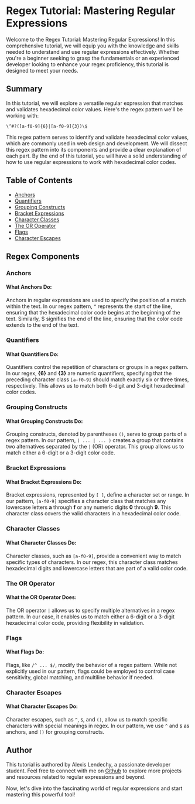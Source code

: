 # Regex Tutorial: Mastering Regular Expressions

Welcome to the Regex Tutorial: Mastering Regular Expressions! In this comprehensive tutorial, we will equip you with the knowledge and skills needed to understand and use regular expressions effectively. Whether you're a beginner seeking to grasp the fundamentals or an experienced developer looking to enhance your regex proficiency, this tutorial is designed to meet your needs.


## Summary

In this tutorial, we will explore a versatile regular expression that matches and validates hexadecimal color values. Here's the regex pattern we'll be working with:
    
    
    \^#?([a-f0-9]{6}|[a-f0-9]{3})\$

This regex pattern serves to identify and validate hexadecimal color values, which are commonly used in web design and development. We will dissect this regex pattern into its components and provide a clear explanation of each part. By the end of this tutorial, you will have a solid understanding of how to use regular expressions to work with hexadecimal color codes.



## Table of Contents

- [Anchors](#anchors)
- [Quantifiers](#quantifiers)
- [Grouping Constructs](#grouping-constructs)
- [Bracket Expressions](#bracket-expressions)
- [Character Classes](#character-classes)
- [The OR Operator](#the-or-operator)
- [Flags](#flags)
- [Character Escapes](#character-escapes)

## Regex Components

### Anchors

#### What Anchors Do:

Anchors in regular expressions are used to specify the position of a match within the text. In our regex pattern, ^ represents the start of the line, ensuring that the hexadecimal color code begins at the beginning of the text. Similarly, $ signifies the end of the line, ensuring that the color code extends to the end of the text.

### Quantifiers

#### What Quantifiers Do:

Quantifiers control the repetition of characters or groups in a regex pattern. In our regex, **{6}** and **{3}** are numeric quantifiers, specifying that the preceding character class `[a-f0-9]` should match exactly six or three times, respectively. This allows us to match both 6-digit and 3-digit hexadecimal color codes.

### Grouping Constructs

#### What Grouping Constructs Do:

Grouping constructs, denoted by parentheses `()`, serve to group parts of a regex pattern. In our pattern, `( ... | ... )` creates a group that contains two alternatives separated by the `|` (OR) operator. This group allows us to match either a 6-digit or a 3-digit color code.

### Bracket Expressions

#### What Bracket Expressions Do:

Bracket expressions, represented by `[ ]`, define a character set or range. In our pattern, `[a-f0-9]` specifies a character class that matches any lowercase letters **a** through **f** or any numeric digits **0** through **9**. This character class covers the valid characters in a hexadecimal color code.

### Character Classes

#### What Character Classes Do:

Character classes, such as `[a-f0-9]`, provide a convenient way to match specific types of characters. In our regex, this character class matches hexadecimal digits and lowercase letters that are part of a valid color code.

### The OR Operator

#### What the OR Operator Does:

The OR operator `|` allows us to specify multiple alternatives in a regex pattern. In our case, it enables us to match either a 6-digit or a 3-digit hexadecimal color code, providing flexibility in validation.

### Flags

#### What Flags Do:

Flags, like `/^ ... $/`, modify the behavior of a regex pattern. While not explicitly used in our pattern, flags could be employed to control case sensitivity, global matching, and multiline behavior if needed.

### Character Escapes

#### What Character Escapes Do:

Character escapes, such as `^`, `$`, and `()`, allow us to match specific characters with special meanings in regex. In our pattern, we use `^` and `$` as anchors, and `()` for grouping constructs.



## Author

This tutorial is authored by Alexis Lendechy, a passionate developer student. Feel free to connect with me on [Github](https://github.com/alexislendechy) to explore more projects and resources related to regular expressions and beyond.

Now, let's dive into the fascinating world of regular expressions and start mastering this powerful tool!





